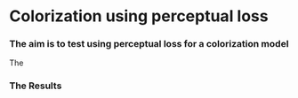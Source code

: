 # Colorization using perceptual loss

### The aim is to test using perceptual loss for a colorization model

The

### The Results



